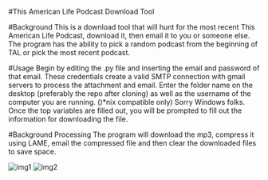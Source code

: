 #This American Life Podcast Download Tool

#Background
This is a download tool that will hunt for the most recent This American Life Podcast, download it, then email it to you or someone else.
The program has the ability to pick a random podcast from the beginning of TAL or pick the most recent podcast.

#Usage
Begin by editing the .py file and inserting the email and password of that email. These credentials create a valid SMTP connection with gmail servers to process the attachment and email.
Enter the folder name on the desktop (preferably the repo after cloning) as well as the username of the computer you are running. ()*nix compatible only) Sorry Windows folks.
Once the top variables are filled out, you will be prompted to fill out the information for downloading the file.

#Background Processing
The program will download the mp3, compress it using LAME, email the compressed file and then clear the downloaded files to save space.



![img1](http://i.imgur.com/VygWaDe.png)
![img2](http://i.imgur.com/09NRfrk.png)
